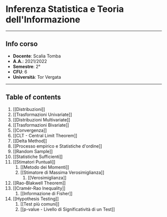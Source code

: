 # Inferenza Statistica e Teoria dell'Informazione
--------------
## Info corso
- **Docente**: Scalia Tomba
- **A.A.**: 2021/2022
- **Semestre**: 2°
- **CFU**: 6
- **Università**: Tor Vergata


-------------------------
## Table of contents
1. [[Distribuzioni]]
2. [[Trasformazioni Univariate]]
3. [[Distribuzioni Multivariate]]
4. [[Trasformazioni Bivariate]]
5. [[Convergenza]]
6. [[CLT - Central Limit Theorem]]
7. [[Delta Method]]
8. [[Processo empirico e Statistiche d'ordine]]
9. [[Random Sample]]
10. [[Statistiche Sufficienti]]
11. [[Stimatori Puntuali]]
	1. [[Metodo dei Momenti]]
	2. [[Stimatore di Massima Verosimiglianza]]
		1. [[Verosimiglianza]]
14. [[Rao-Blakwell Theorem]]
15. [[Cramér-Rao Inequality]]
	1. [[Informazione di Fisher]]
16. [[Hypothesis Testing]]
	1. [[Test più comuni]]
	2. [[p-value - Livello di Significatività di un Test]]
